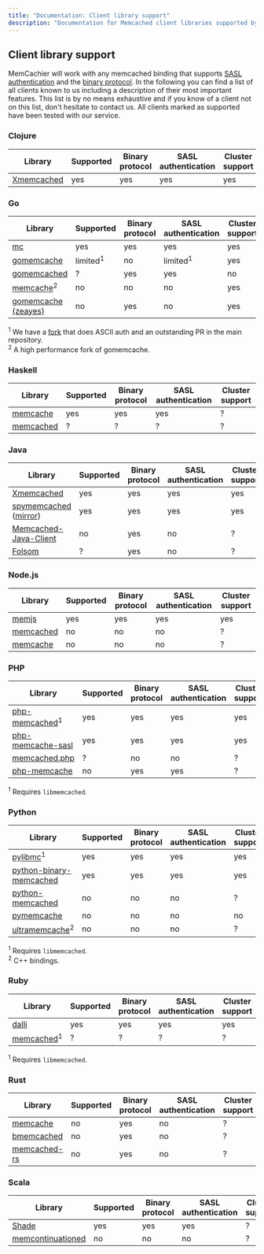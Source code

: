 ```yaml
---
title: "Documentation: Client library support"
description: "Documentation for Memcached client libraries supported by MemCachier"
---
```


## Client library support

MemCachier will work with any memcached binding that supports [SASL
authentication](https://en.wikipedia.org/wiki/Simple_Authentication_and_Security_Layer)
and the [binary
protocol](https://github.com/memcached/memcached/wiki/BinaryProtocolRevamped).
In the following you can find a list of all clients known to us including a
description of their most important features. This list is by no means exhaustive
and if you know of a client not on this list, don't hesitate to contact us. All
clients marked as supported have been tested with our service.

### Clojure

| Library | Supported | Binary protocol | SASL authentication | Cluster support |
| ---     | ---       | ---             | ---                 | ---             |
| [Xmemcached](https://github.com/killme2008/clj-xmemcached) | yes | yes | yes | yes |

### Go

| Library | Supported | Binary protocol | SASL authentication | Cluster support |
| ---     | ---       | ---             | ---                 | ---             |
| [mc](https://github.com/memcachier/mc) | yes | yes | yes | yes |
| [gomemcache](https://github.com/bradfitz/gomemcache) | limited<sup>1</sup> | no | limited<sup>1</sup> | yes |
| [gomemcached](https://github.com/dustin/gomemcached) | ? | yes | yes | no |
| [memcache](https://github.com/rainycape/memcache)<sup>2</sup> | no | no | no | yes |
| [gomemcache (zeayes)](https://github.com/zeayes/gomemcache) | no | yes | no | yes |

<sup>1</sup> We have a [fork](https://github.com/memcachier/gomemcache) that does
ASCII auth and an outstanding PR in the main repository.  
<sup>2</sup> A high performance fork of gomemcache.  

### Haskell

| Library | Supported | Binary protocol | SASL authentication | Cluster support |
| ---     | ---       | ---             | ---                 | ---             |
| [memcache](https://github.com/dterei/memcache-hs) | yes | yes | yes | ? |
| [memcached](https://github.com/olegkat/haskell-memcached) | ? | ? | ? | ? |

### Java

| Library | Supported | Binary protocol | SASL authentication | Cluster support |
| ---     | ---       | ---             | ---                 | ---             |
| [Xmemcached](https://github.com/killme2008/xmemcached) | yes | yes | yes | yes |
| [spymemcached](https://github.com/dustin/java-memcached-client) ([mirror](https://github.com/couchbase/spymemcached)) | yes | yes | yes | yes |
| [Memcached-Java-Client](https://github.com/gwhalin/Memcached-Java-Client) | no | yes | no | ? |
| [Folsom](https://github.com/spotify/folsom) | ? | yes | no | ? |

### Node.js

| Library | Supported | Binary protocol | SASL authentication | Cluster support |
| ---     | ---       | ---             | ---                 | ---             |
| [memjs](https://github.com/alevy/memjs) | yes | yes | yes | yes |
| [memcached](https://github.com/3rd-Eden/memcached) | no | no | no | ? |
| [memcache](https://github.com/elbart/node-memcache) | no | no | no | ? |

### PHP

| Library | Supported | Binary protocol | SASL authentication | Cluster support |
| ---     | ---       | ---             | ---                 | ---             |
| [php-memcached](https://github.com/php-memcached-dev/php-memcached)<sup>1</sup> | yes | yes | yes | yes |
| [php-memcache-sasl](https://github.com/memcachier/PHPMemcacheSASL) | yes | yes | yes | yes |
| [memcached.php](https://github.com/clickalicious/memcached-php) | ? | no | no | ? |
| [php-memcache](https://github.com/tricky/php-memcache) | no | yes | yes | ? |

<sup>1</sup> Requires `libmemcached`.  

### Python

| Library | Supported | Binary protocol | SASL authentication | Cluster support |
| ---     | ---       | ---             | ---                 | ---             |
| [pylibmc](https://github.com/lericson/pylibmc)<sup>1</sup> | yes | yes | yes | yes |
| [python-binary-memcached](https://github.com/jaysonsantos/python-binary-memcached) | yes | yes | yes | yes |
| [python-memcached](https://github.com/linsomniac/python-memcached) | no | no | no | ? |
| [pymemcache](https://github.com/pinterest/pymemcache) | no | no | no | no |
| [ultramemcache](https://github.com/esnme/ultramemcache)<sup>2</sup> | no | no | no | ? |

<sup>1</sup> Requires `libmemcached`.  
<sup>2</sup> C++ bindings.

### Ruby

| Library | Supported | Binary protocol | SASL authentication | Cluster support |
| ---     | ---       | ---             | ---                 | ---             |
| [dalli](https://github.com/petergoldstein/dalli) | yes | yes | yes | yes |
| [memcached](https://github.com/arthurnn/memcached)<sup>1</sup> | ? | ? | ? | ? |

<sup>1</sup> Requires `libmemcached`.  

### Rust

| Library | Supported | Binary protocol | SASL authentication | Cluster support |
| ---     | ---       | ---             | ---                 | ---             |
| [memcache](https://github.com/aisk/rust-memcache) | no | yes | no | ? |
| [bmemcached](https://github.com/jaysonsantos/bmemcached-rs) | no | yes | no | ? |
| [memcached-rs](https://github.com/zonyitoo/memcached-rs) | no | yes | no | ? |

### Scala

| Library | Supported | Binary protocol | SASL authentication | Cluster support |
| ---     | ---       | ---             | ---                 | ---             |
| [Shade](https://github.com/monix/shade) | yes | yes | yes | ? |
| [memcontinuationed](https://github.com/Atry/memcontinuationed) | no | no | no | ? |
